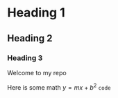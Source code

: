 # Heading 1

##  Heading 2

### Heading 3

Welcome to my repo

Here is some math $y = mx + b^2$  `code`